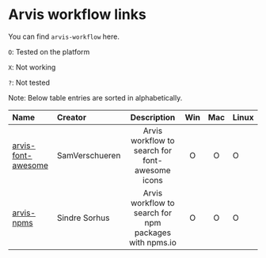 # Arvis workflow links

You can find `arvis-workflow` here.

`O`: Tested on the platform

`X`: Not working

`?`: Not tested

Note: Below table entries are sorted in alphabetically.

| Name                                                                    | Creator        |                       Description                      | Win | Mac | Linux |
| :---------------------------------------------------------------------- | :------------- | :----------------------------------------------------: | :-: | :-: | :---- |
| [arvis-font-awesome](https://github.com/jopemachine/arvis-font-awesome) | SamVerschueren |     Arvis workflow to search for font-awesome icons    |  O  |  O  | O     |
| [arvis-npms](https://github.com/jopemachine/arvis-npms)                 | Sindre Sorhus  | Arvis workflow to search for npm packages with npms.io |  O  |  O  | O     |
